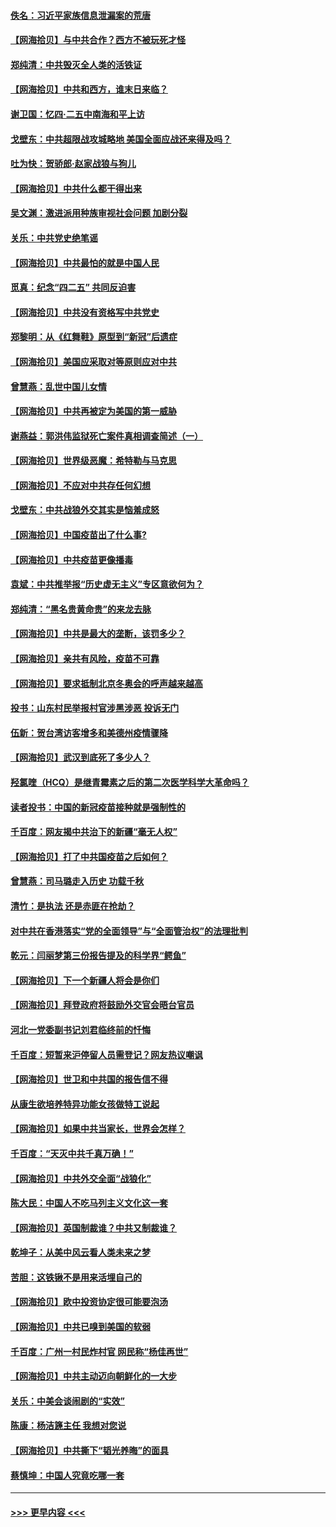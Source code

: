 #### [佚名：习近平家族信息泄漏案的荒唐](../pages/nsc993/n12904705.md?t=04261001) 
#### [【网海拾贝】与中共合作？西方不被玩死才怪](../pages/nsc993/n12903873.md?t=04261001) 
#### [郑纯清：中共毁灭全人类的活铁证](../pages/nsc993/n12903785.md?t=04261001) 
#### [【网海拾贝】中共和西方，谁末日来临？](../pages/nsc993/n12903482.md?t=04261001) 
#### [谢卫国：忆四‧二五中南海和平上访](../pages/nsc993/n12902192.md?t=04261001) 
#### [戈壁东：中共超限战攻城略地 美国全面应战还来得及吗？](../pages/nsc993/n12902297.md?t=04261001) 
#### [吐为快：贺骄郎‧赵家战狼与狗儿](../pages/nsc993/n12902280.md?t=04261001) 
#### [【网海拾贝】中共什么都干得出来](../pages/nsc993/n12897500.md?t=04261001) 
#### [吴文渊：激进派用种族审视社会问题 加剧分裂](../pages/nsc993/n12893881.md?t=04261001) 
#### [关乐：中共党史绝笔谣](../pages/nsc993/n12897270.md?t=04261001) 
#### [【网海拾贝】中共最怕的就是中国人民](../pages/nsc993/n12894705.md?t=04261001) 
#### [觅真：纪念“四二五” 共同反迫害](../pages/nsc993/n12894553.md?t=04261001) 
#### [【网海拾贝】中共没有资格写中共党史](../pages/nsc993/n12892231.md?t=04261001) 
#### [郑黎明：从《红舞鞋》原型到“新冠”后遗症](../pages/nsc993/n12890469.md?t=04261001) 
#### [【网海拾贝】美国应采取对等原则应对中共](../pages/nsc993/n12889176.md?t=04261001) 
#### [曾慧燕：乱世中国儿女情](../pages/nsc993/n12887931.md?t=04261001) 
#### [【网海拾贝】中共再被定为美国的第一威胁](../pages/nsc993/n12887580.md?t=04261001) 
#### [谢燕益：郭洪伟监狱死亡案件真相调查简述（一）](../pages/nsc993/n12885648.md?t=04261001) 
#### [【网海拾贝】世界级恶魔：希特勒与马克思](../pages/nsc993/n12884062.md?t=04261001) 
#### [【网海拾贝】不应对中共存任何幻想](../pages/nsc993/n12881460.md?t=04261001) 
#### [戈壁东：中共战狼外交其实是恼羞成怒](../pages/nsc993/n12880392.md?t=04261001) 
#### [【网海拾贝】中国疫苗出了什么事?](../pages/nsc993/n12879124.md?t=04261001) 
#### [【网海拾贝】中共疫苗更像播毒](../pages/nsc993/n12876631.md?t=04261001) 
#### [袁斌：中共推举报“历史虚无主义”专区意欲何为？](../pages/nsc993/n12876530.md?t=04261001) 
#### [郑纯清：“黑名贵黄命贵”的来龙去脉](../pages/nsc993/n12875589.md?t=04261001) 
#### [【网海拾贝】中共是最大的垄断，该罚多少？](../pages/nsc993/n12874006.md?t=04261001) 
#### [【网海拾贝】亲共有风险，疫苗不可靠](../pages/nsc993/n12872224.md?t=04261001) 
#### [【网海拾贝】要求抵制北京冬奥会的呼声越来越高](../pages/nsc993/n12868962.md?t=04261001) 
#### [投书：山东村民举报村官涉黑涉恶 投诉无门](../pages/nsc993/n12869726.md?t=04261001) 
#### [伍新：贺台湾访客增多和美德州疫情骤降](../pages/nsc993/n12865651.md?t=04261001) 
#### [【网海拾贝】武汉到底死了多少人？](../pages/nsc993/n12863707.md?t=04261001) 
#### [羟氯喹（HCQ）是继青霉素之后的第二次医学科学大革命吗？](../pages/nsc993/n12638564.md?t=04261001) 
#### [读者投书：中国的新冠疫苗接种就是强制性的](../pages/nsc993/n12859932.md?t=04261001) 
#### [千百度：网友揭中共治下的新疆“毫无人权”](../pages/nsc993/n12858385.md?t=04261001) 
#### [【网海拾贝】打了中共国疫苗之后如何？](../pages/nsc993/n12857866.md?t=04261001) 
#### [曾慧燕：司马璐走入历史 功载千秋](../pages/nsc993/n12856996.md?t=04261001) 
#### [清竹：是执法 还是赤匪在抢劫？](../pages/nsc993/n12856952.md?t=04261001) 
#### [对中共在香港落实“党的全面领导”与“全面管治权”的法理批判](../pages/nsc993/n12856929.md?t=04261001) 
#### [乾元：闫丽梦第三份报告提及的科学界“鳄鱼”](../pages/nsc993/n12855985.md?t=04261001) 
#### [【网海拾贝】下一个新疆人将会是你们](../pages/nsc993/n12855864.md?t=04261001) 
#### [【网海拾贝】拜登政府将鼓励外交官会晤台官员](../pages/nsc993/n12853615.md?t=04261001) 
#### [河北一党委副书记刘君临终前的忏悔](../pages/nsc993/n12849420.md?t=04261001) 
#### [千百度：短暂来沪停留人员需登记？网友热议嘲讽](../pages/nsc993/n12853497.md?t=04261001) 
#### [【网海拾贝】世卫和中共国的报告信不得](../pages/nsc993/n12850902.md?t=04261001) 
#### [从康生欲培养特异功能女孩做特工说起](../pages/nsc993/n12849289.md?t=04261001) 
#### [【网海拾贝】如果中共当家长，世界会怎样？](../pages/nsc993/n12848436.md?t=04261001) 
#### [千百度：“天灭中共千真万确！”](../pages/nsc993/n12845659.md?t=04261001) 
#### [【网海拾贝】中共外交全面“战狼化”](../pages/nsc993/n12845607.md?t=04261001) 
#### [陈大民：中国人不吃马列主义文化这一套](../pages/nsc993/n12842496.md?t=04261001) 
#### [【网海拾贝】英国制裁谁？中共又制裁谁？](../pages/nsc993/n12840909.md?t=04261001) 
#### [乾坤子：从美中风云看人类未来之梦](../pages/nsc993/n12840590.md?t=04261001) 
#### [苦胆：这铁锹不是用来活埋自己的](../pages/nsc993/n12839512.md?t=04261001) 
#### [【网海拾贝】欧中投资协定很可能要泡汤](../pages/nsc993/n12835122.md?t=04261001) 
#### [【网海拾贝】中共已嗅到美国的软弱](../pages/nsc993/n12832411.md?t=04261001) 
#### [千百度：广州一村民炸村官 网民称“杨佳再世”](../pages/nsc993/n12832380.md?t=04261001) 
#### [【网海拾贝】中共主动迈向朝鲜化的一大步](../pages/nsc993/n12829887.md?t=04261001) 
#### [关乐：中美会谈闹剧的“实效”](../pages/nsc993/n12826698.md?t=04261001) 
#### [陈康：杨洁篪主任  我想对您说](../pages/nsc993/n12826609.md?t=04261001) 
#### [【网海拾贝】中共撕下“韬光养晦”的面具](../pages/nsc993/n12826459.md?t=04261001) 
#### [蔡慎坤：中国人究竟吃哪一套](../pages/nsc993/n12826010.md?t=04261001) 

----
#### [ >>> 更早内容 <<< ](../indexes/nsc993-earlier.md)
